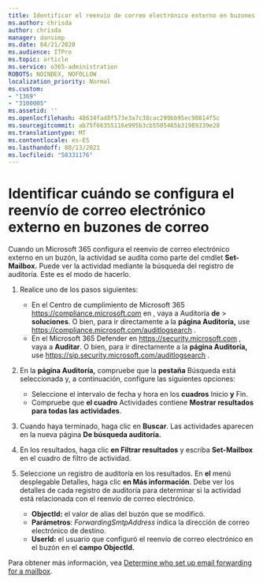 ```yaml
---
title: Identificar el reenvío de correo electrónico externo en buzones de correo en registros de auditoría
ms.author: chrisda
author: chrisda
manager: dansimp
ms.date: 04/21/2020
ms.audience: ITPro
ms.topic: article
ms.service: o365-administration
ROBOTS: NOINDEX, NOFOLLOW
localization_priority: Normal
ms.custom:
- "1369"
- "3100005"
ms.assetid: ''
ms.openlocfilehash: 48634fad8f573e3a7c38cac299bb95ec90814f5c
ms.sourcegitcommit: ab75f66355116e995b3cb5505465b31989339e28
ms.translationtype: MT
ms.contentlocale: es-ES
ms.lasthandoff: 08/13/2021
ms.locfileid: "58331176"
---
```

# <a name="identify-when-external-email-forwarding-is-configured-on-mailboxes"></a>Identificar cuándo se configura el reenvío de correo electrónico externo en buzones de correo

Cuando un Microsoft 365 configura el reenvío de correo electrónico externo en un buzón, la actividad se audita como parte del cmdlet **Set-Mailbox.** Puede ver la actividad mediante la búsqueda del registro de auditoría. Este es el modo de hacerlo.

1. Realice uno de los pasos siguientes:
   - En el Centro de cumplimiento de Microsoft 365 <https://compliance.microsoft.com> en , vaya a Auditoría **de** \> **soluciones**. O bien, para ir directamente a la **página Auditoría,** use <https://compliance.microsoft.com/auditlogsearch> .
   - En el Microsoft 365 Defender en <https://security.microsoft.com> , vaya a **Auditar**. O bien, para ir directamente a la **página Auditoría,** use <https://sip.security.microsoft.com/auditlogsearch> .

2. En la **página Auditoría,** compruebe que la **pestaña** Búsqueda está seleccionada y, a continuación, configure las siguientes opciones:
   - Seleccione el intervalo de fecha y hora en los **cuadros** Inicio **y** Fin.
   - Compruebe que **el cuadro** Actividades contiene **Mostrar resultados para todas las actividades**.

3. Cuando haya terminado, haga clic en **Buscar**. Las actividades aparecen en la nueva página **De búsqueda auditoría.**

4. En los resultados, haga clic **en Filtrar resultados** y escriba **Set-Mailbox** en el cuadro de filtro de actividad.

5. Seleccione un registro de auditoría en los resultados. En **el** menú desplegable Detalles, haga clic **en Más información**. Debe ver los detalles de cada registro de auditoría para determinar si la actividad está relacionada con el reenvío de correo electrónico.

   - **ObjectId:** el valor de alias del buzón que se modificó.
   - **Parámetros**: _ForwardingSmtpAddress_ indica la dirección de correo electrónico de destino.
   - **UserId:** el usuario que configuró el reenvío de correo electrónico en el buzón en el **campo ObjectId.**

Para obtener más información, vea [Determine who set up email forwarding for a mailbox](https://docs.microsoft.com/microsoft-365/compliance/auditing-troubleshooting-scenarios#determine-who-set-up-email-forwarding-for-a-mailbox).
